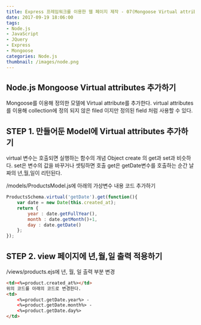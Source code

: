```yaml
---
title: Express 프레임워크를 이용한 웹 페이지 제작 - 07(Mongoose Virtual attributes 추가하기)
date: 2017-09-19 18:06:00
tags: 
- Node.js
- JavaScript
- JQuery
- Express
- Mongoose
categories: Node.js
thumbnail: /images/node.png
---
```


## **Node.js Mongoose Virtual attributes 추가하기**

Mongoose를 이용해 정의한 모델에 Virtual attribute를 추가한다.
virtual attributes를 이용해 collection에 정의 되지 않은 filed 이지만 정의된 field 처럼 사용할 수 있다.

## STEP 1. 만들어둔 Model에 Virtual attributes 추가하기

virtual 변수는 호출되면 실행하는 함수의 개념
Object create 의 get과 set과 비슷하다.
set은 변수의 값을 바꾸거나 셋팅하면 호출
get은 getDate변수를 호출하는 순간 날짜의 년,월,일이 리턴된다.

/models/ProductsModel.js에 아래의 가상변수 내용 코드 추가하기
```javascript
ProductsSchema.virtual('getDate').get(function(){
    var date = new Date(this.created_at);
    return {
        year : date.getFullYear(),
        month : date.getMonth()+1,
        day : date.getDate()
    };
});
```
## STEP 2. view 페이지에 년,월,일 출력 적용하기
/views/products.ejs에 년, 월, 일 출력 부분 변경
```html
<td><%=product.created_at%></td>
위의 코드를 아래의 코드로 변경한다.
<td>
    <%=product.getDate.year%> -
    <%=product.getDate.month%> -
    <%=product.getDate.day%>
</td>

```